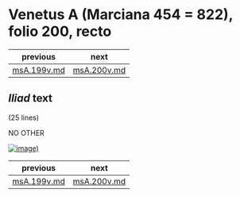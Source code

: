 # Venetus A (Marciana 454 = 822), folio 200, recto

| previous | next |
| --- | --- |
| [msA.199v.md](./msA.199v.md/) | [msA.200v.md](./msA.200v.md/) |

## *Iliad* text

(25 lines)

NO OTHER

[![image)](http://www.homermultitext.org/iipsrv?IIIF=/project/homer/pyramidal/deepzoom/hmt/vaimg/2017a/VA200RN_0371.tif/full/187,/0/default.jpg)](https://www.homermultitext.org/ict2/?urn=urn:cite2:hmt:vaimg.2017a:VA200RN_0371)

| previous | next |
| --- | --- |
| [msA.199v.md](./msA.199v.md/) | [msA.200v.md](./msA.200v.md/) |